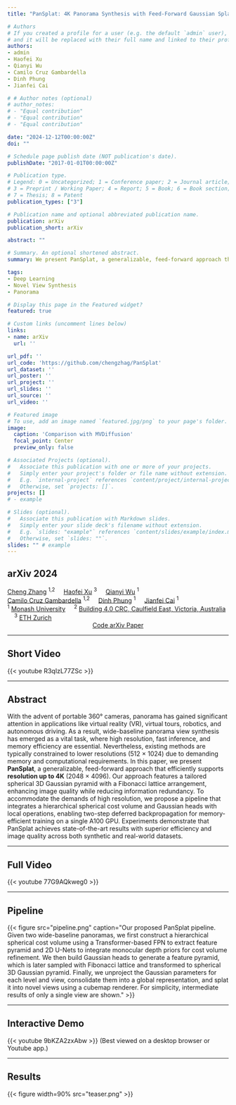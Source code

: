 ```yaml
---
title: "PanSplat: 4K Panorama Synthesis with Feed-Forward Gaussian Splatting"

# Authors
# If you created a profile for a user (e.g. the default `admin` user), write the username (folder name) here 
# and it will be replaced with their full name and linked to their profile.
authors:
- admin
- Haofei Xu
- Qianyi Wu
- Camilo Cruz Gambardella
- Dinh Phung
- Jianfei Cai

# # Author notes (optional)
# author_notes:
# - "Equal contribution"
# - "Equal contribution"
# - "Equal contribution"

date: "2024-12-12T00:00:00Z"
doi: ""

# Schedule page publish date (NOT publication's date).
publishDate: "2017-01-01T00:00:00Z"

# Publication type.
# Legend: 0 = Uncategorized; 1 = Conference paper; 2 = Journal article;
# 3 = Preprint / Working Paper; 4 = Report; 5 = Book; 6 = Book section;
# 7 = Thesis; 8 = Patent
publication_types: ["3"]

# Publication name and optional abbreviated publication name.
publication: arXiv
publication_short: arXiv

abstract: ""

# Summary. An optional shortened abstract.
summary: We present PanSplat, a generalizable, feed-forward approach that efficiently supports resolution up to 4K (2048 × 4096).

tags:
- Deep Learning
- Novel View Synthesis
- Panorama

# Display this page in the Featured widget?
featured: true

# Custom links (uncomment lines below)
links:
- name: arXiv
  url: ''

url_pdf: ''
url_code: 'https://github.com/chengzhag/PanSplat'
url_dataset: ''
url_poster: ''
url_project: ''
url_slides: ''
url_source: ''
url_video: ''

# Featured image
# To use, add an image named `featured.jpg/png` to your page's folder. 
image:
  caption: 'Comparison with MVDiffusion'
  focal_point: Center
  preview_only: false

# Associated Projects (optional).
#   Associate this publication with one or more of your projects.
#   Simply enter your project's folder or file name without extension.
#   E.g. `internal-project` references `content/project/internal-project/index.md`.
#   Otherwise, set `projects: []`.
projects: []
# - example

# Slides (optional).
#   Associate this publication with Markdown slides.
#   Simply enter your slide deck's filename without extension.
#   E.g. `slides: "example"` references `content/slides/example/index.md`.
#   Otherwise, set `slides: ""`.
slides: "" # example
---
```


<!-- {{% callout note %}}
Click the *Cite* button above to demo the feature to enable visitors to import publication metadata into their reference management software.
{{% /callout %}}

{{% callout note %}}
Create your slides in Markdown - click the *Slides* button to check out the example.
{{% /callout %}}

Supplementary notes can be added here, including [code, math, and images](https://wowchemy.com/docs/writing-markdown-latex/). -->

## <div class="publication-header">arXiv 2024</div>


<div class="publication-header">
  <a href="https://chengzhag.github.io/" target="_blank">Cheng Zhang</a>
  <sup>1,2</sup>
  &nbsp; &nbsp;
  <a href="https://haofeixu.github.io" target="_blank">Haofei Xu</a>
  <sup>3</sup>
  &nbsp; &nbsp;
  <a href="https://wuqianyi.top" target="_blank">Qianyi Wu</a>
  <sup>1</sup>
  <!-- &nbsp; &nbsp; -->
  <br />
  <a href="https://www.researchgate.net/profile/Camilo-Cruz-Gambardella" target="_blank">Camilo Cruz Gambardella</a>
  <sup>1,2</sup>
  &nbsp; &nbsp;
  <a href="https://dinhphung.ml" target="_blank">Dinh Phung</a>
  <sup>1</sup>
  &nbsp; &nbsp;
  <a href="https://jianfei-cai.github.io" target="_blank">Jianfei Cai</a>
  <sup>1</sup>
</div>

<div class="publication-header">
  <sup>1</sup>
  <a href="https://www.monash.edu" target="_blank">Monash University</a> 
  &nbsp; &nbsp;
  <!-- <br /> -->
  <sup>2</sup>
  <a href="https://building4pointzero.org" target="_blank">Building 4.0 CRC, Caulfield East, Victoria, Australia</a>
  &nbsp; &nbsp;
  <sup>3</sup>
  <a href="https://ethz.ch/en.html" target="_blank">ETH Zurich</a> 
  <!-- <br /> -->
</div>

<center>
  <!-- <a href="#" class="btn btn-outline-primary js-cite-modal" data-filename="cite.bib">
  Cite
  </a> -->
  <a href="https://github.com/chengzhag/PanSplat" class="btn btn-outline-primary" target="_blank">
  Code
  </a>
  <!-- <a href="https://www.youtube.com/watch?v=Kg0du7mFu60" class="btn btn-outline-primary" target="_blank">
  YouTube
  </a>
  <a href="https://www.bilibili.com/video/BV1By4y1g7c5/" class="btn btn-outline-primary" target="_blank">
  bilibili
  </a> -->
  <a href="." class="btn btn-outline-primary">
  arXiv
  </a> 
  <a href="." class="btn btn-outline-primary">
  Paper
  </a>
</center>


---
## Short Video

{{< youtube R3qIzL77ZSc >}}

---

## Abstract

With the advent of portable 360° cameras, panorama has gained significant attention in applications like virtual reality (VR), virtual tours, robotics, and autonomous driving.
As a result, wide-baseline panorama view synthesis has emerged as a vital task, where high resolution, fast inference, and memory efficiency are essential.
Nevertheless, existing methods are typically constrained to lower resolutions (512 × 1024) due to demanding memory and computational requirements.
In this paper, we present **PanSplat**, a generalizable, feed-forward approach that efficiently supports **resolution up to 4K** (2048 × 4096).
Our approach features a tailored spherical 3D Gaussian pyramid with a Fibonacci lattice arrangement, enhancing image quality while reducing information redundancy.
To accommodate the demands of high resolution, we propose a pipeline that integrates a hierarchical spherical cost volume and Gaussian heads with local operations, enabling two-step deferred backpropagation for memory-efficient training on a single A100 GPU.
Experiments demonstrate that PanSplat achieves state-of-the-art results with superior efficiency and image quality across both synthetic and real-world datasets.

---
## Full Video

{{< youtube 77G9AQkweg0 >}}

---
## Pipeline

{{< figure src="pipeline.png" caption="Our proposed PanSplat pipeline. Given two wide-baseline panoramas, we first construct a hierarchical spherical cost volume using a Transformer-based FPN to extract feature pyramid and 2D U-Nets to integrate monocular depth priors for cost volume refinement. We then build Gaussian heads to generate a feature pyramid, which is later sampled with Fibonacci lattice and transformed to spherical 3D Gaussian pyramid. Finally, we unproject the Gaussian parameters for each level and view, consolidate them into a global representation, and splat it into novel views using a cubemap renderer. For simplicity, intermediate results of only a single view are shown." >}}

---
## Interactive Demo

{{< youtube 9bKZA2zxAbw >}}
(Best viewed on a desktop browser or Youtube app.)

---
## Results

{{< figure width=90% src="teaser.png" >}}
